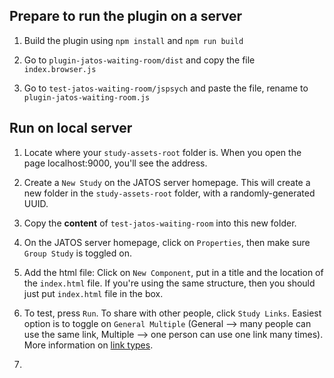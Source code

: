 ## Prepare to run the plugin on a server

1. Build the plugin using `npm install` and `npm run build`

2. Go to `plugin-jatos-waiting-room/dist` and copy the file `index.browser.js`

3. Go to `test-jatos-waiting-room/jspsych` and paste the file, rename to `plugin-jatos-waiting-room.js`

## Run on local server

1. Locate where your `study-assets-root` folder is. When you open the page localhost:9000, you'll see the address.

2. Create a `New Study` on the JATOS server homepage. This will create a new folder in the `study-assets-root` folder, with a randomly-generated UUID.

3. Copy the **content** of `test-jatos-waiting-room` into this new folder.

4. On the JATOS server homepage, click on `Properties`, then make sure `Group Study` is toggled on.

5. Add the html file: Click on `New Component`, put in a title and the location of the `index.html` file. If you're using the same structure, then you should just put `index.html` file in the box.

6. To test, press `Run`. To share with other people, click `Study Links`. Easiest option is to toggle on `General Multiple` (General --> many people can use the same link, Multiple --> one person can use one link many times). More information on [link types](https://www.jatos.org/Run-your-Study-with-Study-Links.html). 

7. 
